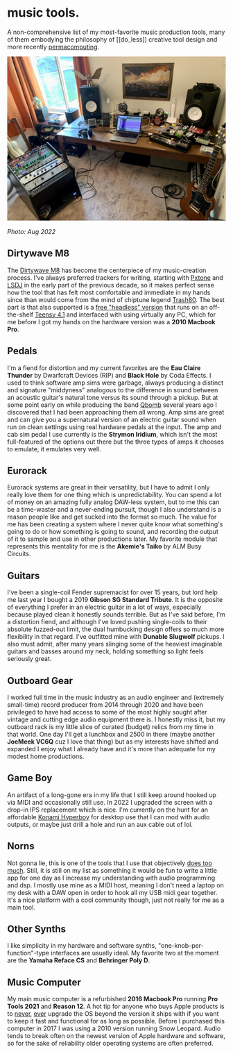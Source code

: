 # music tools.

A non-comprehensive list of my most-favorite music production tools, many of them embodying the philosophy of [[do_less]] creative tool design and more recently [permacomputing](https://wiki.xxiivv.com/site/permacomputing.html).

![Studio Aug 18 2022, 6 15 53 PM](../media/Studio%20Aug%2018%202022,%206%2015%2053%20PM.jpg)

*Photo: Aug 2022*

## Dirtywave M8

The [Dirtywave M8](https://dirtywave.com/) has become the centerpiece of my music-creation process. I've always preferred trackers for writing, starting with [Pxtone](https://en.wikipedia.org/wiki/PxTone) and [LSDJ](https://www.littlesounddj.com/lsd/index.php) in the early part of the previous decade, so it makes perfect sense how the tool that has felt most comfortable and immediate in my hands since than would come from the mind of chiptune legend [Trash80](https://en.wikipedia.org/wiki/Trash80). The best part is that also supported is a [free "headless" version](https://github.com/Dirtywave/M8HeadlessFirmware) that runs on an off-the-shelf [Teensy 4.1](https://www.pjrc.com/store/teensy41.html) and interfaced with using virtually any PC, which for me before I got my hands on the hardware version was a **2010 Macbook Pro**.

## Pedals

I'm a fiend for distortion and my current favorites are the **Eau Claire Thunder** by Dwarfcraft Devices (RIP) and **Black Hole** by Coda Effects. I used to think software amp sims were garbage, always producing a distinct and signature "middyness" analogous to the difference in sound between an acoustic guitar's natural tone versus its sound through a pickup. But at some point early on while producing the band [Qbomb](https://www.qbomb.band/) several years ago I discovered that I had been approaching them all wrong. Amp sims are great and can give you a supernatural version of an electric guitar sound when run on clean settings using real hardware pedals at the input. The amp and cab sim pedal I use currently is the **Strymon Iridium**, which isn't the most full-featured of the options out there but the three types of amps it chooses to emulate, it emulates very well.

## Eurorack

Eurorack systems are great in their versatility, but I have to admit I only really love them for one thing which is unpredictability. You can spend a lot of money on an amazing fully analog DAW-less system, but to me this can be a time-waster and a never-ending pursuit, though I also understand is a reason people like and get sucked into the format so much. The value for me has been creating a system where I never quite know what something's going to do or how something is going to sound, and recording the output of it to sample and use in other productions later. My favorite module that represents this mentality for me is the **Akemie's Taiko** by ALM Busy Circuits.

## Guitars

I've been a single-coil Fender supremacist for over 15 years, but lord help me last year I bought a 2019 **Gibson SG Standard Tribute**. It is the opposite of everything I prefer in an electric guitar in a lot of ways, especially because played clean it honestly sounds terrible. But as I've said before, I'm a distortion fiend, and although I've loved pushing single-coils to their absolute fuzzed-out limit, the dual humbucking design offers so much more flexibility in that regard. I've outfitted mine with **Dunable Slugwolf** pickups. I also must admit, after many years slinging some of the heaviest imaginable guitars and basses around my neck, holding something so light feels seriously great.

## Outboard Gear

I worked full time in the music industry as an audio engineer and (extremely small-time) record producer from 2014 through 2020 and have been privileged to have had access to some of the most highly sought after vintage and cutting edge audio equipment there is. I honestly miss it, but my outboard rack is my little slice of curated (budget) relics from my time in that world. One day I'll get a lunchbox and 2500 in there (maybe another **JoeMeek VC6Q** cuz I love that thing) but as my interests have shifted and expanded I enjoy what I already have and it's more than adequate for my modest home productions.

## Game Boy

An artifact of a long-gone era in my life that I still keep around hooked up via MIDI and occasionally still use. In 2022 I upgraded the screen with a drop-in IPS replacement which is nice. I'm currently on the hunt for an affordable [Konami Hyperboy](https://www.nintendolife.com/news/2019/04/feature_the_konami_hyperboy_is_a_dumb_but_loveable_throwback_to_a_bygone_era) for desktop use that I can mod with audio outputs, or maybe just drill a hole and run an aux cable out of lol.

## Norns

Not gonna lie, this is one of the tools that I use that objectively [does too much](https://wiki.plungepool.dev/site/do_less.html). Still, it is still on my list as something it would be fun to write a little app for one day as I increase my understanding with audio programming and dsp. I mostly use mine as a MIDI host, meaning I don't need a laptop on my desk with a DAW open in order to hook all my USB midi gear together. It's a nice platform with a cool community though, just not really for me as a main tool.

## Other Synths

I like simplicity in my hardware and software synths, "one-knob-per-function"-type interfaces are usually ideal. My favorite two at the moment are the **Yamaha Reface CS** and **Behringer Poly D**.

## Music Computer

My main music computer is a refurbished **2016 Macbook Pro** running **Pro Tools 2021** and **Reason 12**. A hot tip for anyone who buys Apple products is to <u>never</u>, <u>ever</u> upgrade the OS beyond the version it ships with if you want to keep it fast and functional for as long as possible. Before I purchased this computer in 2017 I was using a 2010 version running Snow Leopard. Audio tends to break often on the newest version of Apple hardware and software, so for the sake of reliability older operating systems are often preferred.